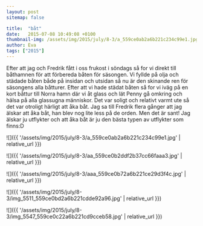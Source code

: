 ```yaml
---
layout: post
sitemap: false

title:  "båt"
date:   2015-07-08 10:49:08 +0100
thumbnail-img: /assets/img/2015/july/8-3/a_559ce0ab2a6b221c234c99e1.jpg
author: Eva
tags: ["2015"]
---
```


Efter att jag och Fredrik fått i oss frukost i söndags så for vi direkt till båthamnen för att förbereda båten för säsongen. Vi fyllde på olja och städade båten både på insidan och utsidan så nu är den skinande ren för säsongens alla båtturer. Efter att vi hade städat båten så for vi iväg på en kort båttur till Norra hamn där vi åt glass och lät Penny gå omkring och hälsa på alla glassugna människor. Det var soligt och relativt varmt ute så det var otroligt härligt att åka båt. Jag sa till Fredrik flera gånger att jag älskar att åka båt, han blev nog lite less på de orden. Men det är sant! Jag älskar ju utflykter och att åka båt är ju den bästa typen av utflykter som finns:D

![]({{ '/assets/img/2015/july/8-3/a_559ce0ab2a6b221c234c99e1.jpg'  | relative_url }})

![]({{ '/assets/img/2015/july/8-3/aa_559ce0b2ddf2b37cc66faaa3.jpg'  | relative_url }})

![]({{ '/assets/img/2015/july/8-3/aaa_559ce0b72a6b221ce29d3f4c.jpg'  | relative_url }})

![]({{ '/assets/img/2015/july/8-3/img_5511_559ce0bd2a6b221cdde92a96.jpg'  | relative_url }})

![]({{ '/assets/img/2015/july/8-3/img_5547_559ce0c22a6b221cd9cceb58.jpg'  | relative_url }})

